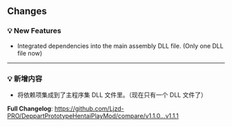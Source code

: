 ## Changes

[//]: # (### 🐍 Fix)

### 💡 New Features

- Integrated dependencies into the main assembly DLL file. (Only one DLL file now)

- - -

[//]: # (### 🐍 修复)

### 💡 新增内容

- 将依赖项集成到了主程序集 DLL 文件里。（现在只有一个 DLL 文件了）

**Full Changelog**: https://github.com/Ljzd-PRO/DeppartPrototypeHentaiPlayMod/compare/v1.1.0...v1.1.1